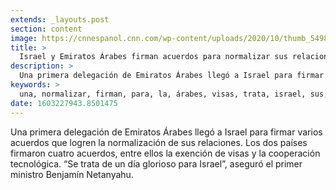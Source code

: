 ```yaml
--- 
extends: _layouts.post 
section: content 
image: https://cnnespanol.cnn.com/wp-content/uploads/2020/10/thumb_54983.jpeg?quality=100&strip=info 
title: > 
  Israel y Emiratos Árabes firman acuerdos para normalizar sus relaciones 
description: > 
  Una primera delegación de Emiratos Árabes llegó a Israel para firmar varios acuerdos que logren la normalización de sus relaciones.Los dos países firmaron cuatro acuerdos, entre ellos la exención de visas y la cooperación tecnológica.“Se trata de un día glorioso para Israel”, aseguró el primer ministro Benjamín Netanyahu. 
keywords: > 
  una, normalizar, firman, para, la, árabes, visas, trata, israel, sus, acuerdos, relaciones, y, emiratos, varios 
date: 1603227943.8501475 
--- 
```

<div><p>Una primera delegaci&#243;n de Emiratos &#193;rabes lleg&#243; a Israel para firmar varios acuerdos que logren la normalizaci&#243;n de sus relaciones. Los dos pa&#237;ses firmaron cuatro acuerdos, entre ellos la exenci&#243;n de visas y la cooperaci&#243;n tecnol&#243;gica. &#8220;Se trata de un d&#237;a glorioso para Israel&#8221;, asegur&#243; el primer ministro Benjam&#237;n Netanyahu.</p>
					</div>
